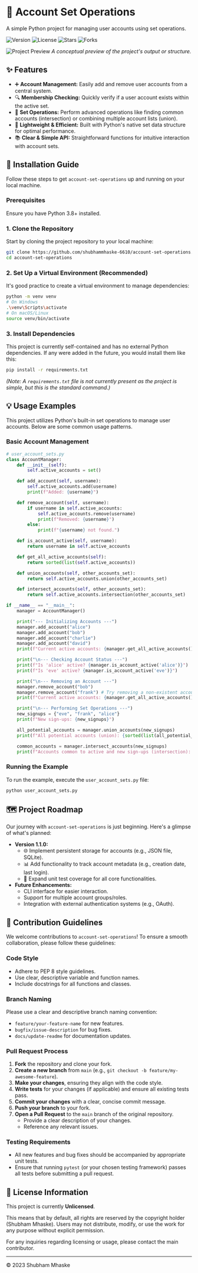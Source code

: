 # 🔐 Account Set Operations

A simple Python project for managing user accounts using set operations.

![Version](https://img.shields.io/badge/version-1.0.0-blue) ![License](https://img.shields.io/badge/license-None-lightgrey) ![Stars](https://img.shields.io/github/stars/shubhammhaske-6610/account-set-operations?style=social) ![Forks](https://img.shields.io/github/forks/shubhammhaske-6610/account-set-operations?style=social)

![Project Preview](/preview_example.png)
_A conceptual preview of the project's output or structure._


## ✨ Features

*   ➕ **Account Management:** Easily add and remove user accounts from a central system.
*   🔍 **Membership Checking:** Quickly verify if a user account exists within the active set.
*   🤝 **Set Operations:** Perform advanced operations like finding common accounts (intersection) or combining multiple account lists (union).
*   🚀 **Lightweight & Efficient:** Built with Python's native set data structure for optimal performance.
*   📚 **Clear & Simple API:** Straightforward functions for intuitive interaction with account sets.


## 🚀 Installation Guide

Follow these steps to get `account-set-operations` up and running on your local machine.

### Prerequisites

Ensure you have Python 3.8+ installed.

### 1. Clone the Repository

Start by cloning the project repository to your local machine:

```bash
git clone https://github.com/shubhammhaske-6610/account-set-operations.git
cd account-set-operations
```

### 2. Set Up a Virtual Environment (Recommended)

It's good practice to create a virtual environment to manage dependencies:

```bash
python -m venv venv
# On Windows
.\venv\Scripts\activate
# On macOS/Linux
source venv/bin/activate
```

### 3. Install Dependencies

This project is currently self-contained and has no external Python dependencies. If any were added in the future, you would install them like this:

```bash
pip install -r requirements.txt
```
*(Note: A `requirements.txt` file is not currently present as the project is simple, but this is the standard command.)*


## 💡 Usage Examples

This project utilizes Python's built-in set operations to manage user accounts. Below are some common usage patterns.

### Basic Account Management

```python
# user_account_sets.py
class AccountManager:
    def __init__(self):
        self.active_accounts = set()

    def add_account(self, username):
        self.active_accounts.add(username)
        print(f"Added: {username}")

    def remove_account(self, username):
        if username in self.active_accounts:
            self.active_accounts.remove(username)
            print(f"Removed: {username}")
        else:
            print(f"{username} not found.")

    def is_account_active(self, username):
        return username in self.active_accounts

    def get_all_active_accounts(self):
        return sorted(list(self.active_accounts))

    def union_accounts(self, other_accounts_set):
        return self.active_accounts.union(other_accounts_set)

    def intersect_accounts(self, other_accounts_set):
        return self.active_accounts.intersection(other_accounts_set)

if __name__ == "__main__":
    manager = AccountManager()

    print("--- Initializing Accounts ---")
    manager.add_account("alice")
    manager.add_account("bob")
    manager.add_account("charlie")
    manager.add_account("david")
    print(f"Current active accounts: {manager.get_all_active_accounts()}")

    print("\n--- Checking Account Status ---")
    print(f"Is 'alice' active? {manager.is_account_active('alice')}")
    print(f"Is 'eve' active? {manager.is_account_active('eve')}")

    print("\n--- Removing an Account ---")
    manager.remove_account("bob")
    manager.remove_account("frank") # Try removing a non-existent account
    print(f"Current active accounts: {manager.get_all_active_accounts()}")

    print("\n--- Performing Set Operations ---")
    new_signups = {"eve", "frank", "alice"}
    print(f"New sign-ups: {new_signups}")

    all_potential_accounts = manager.union_accounts(new_signups)
    print(f"All potential accounts (union): {sorted(list(all_potential_accounts))}")

    common_accounts = manager.intersect_accounts(new_signups)
    print(f"Accounts common to active and new sign-ups (intersection): {sorted(list(common_accounts))}")
```

### Running the Example

To run the example, execute the `user_account_sets.py` file:

```bash
python user_account_sets.py
```


## 🗺️ Project Roadmap

Our journey with `account-set-operations` is just beginning. Here's a glimpse of what's planned:

*   **Version 1.1.0:**
    *   🌐 Implement persistent storage for accounts (e.g., JSON file, SQLite).
    *   📊 Add functionality to track account metadata (e.g., creation date, last login).
    *   🧪 Expand unit test coverage for all core functionalities.
*   **Future Enhancements:**
    *   CLI interface for easier interaction.
    *   Support for multiple account groups/roles.
    *   Integration with external authentication systems (e.g., OAuth).


## 🤝 Contribution Guidelines

We welcome contributions to `account-set-operations`! To ensure a smooth collaboration, please follow these guidelines:

### Code Style

*   Adhere to PEP 8 style guidelines.
*   Use clear, descriptive variable and function names.
*   Include docstrings for all functions and classes.

### Branch Naming

Please use a clear and descriptive branch naming convention:
*   `feature/your-feature-name` for new features.
*   `bugfix/issue-description` for bug fixes.
*   `docs/update-readme` for documentation updates.

### Pull Request Process

1.  **Fork** the repository and clone your fork.
2.  **Create a new branch** from `main` (e.g., `git checkout -b feature/my-awesome-feature`).
3.  **Make your changes**, ensuring they align with the code style.
4.  **Write tests** for your changes (if applicable) and ensure all existing tests pass.
5.  **Commit your changes** with a clear, concise commit message.
6.  **Push your branch** to your fork.
7.  **Open a Pull Request** to the `main` branch of the original repository.
    *   Provide a clear description of your changes.
    *   Reference any relevant issues.

### Testing Requirements

*   All new features and bug fixes should be accompanied by appropriate unit tests.
*   Ensure that running `pytest` (or your chosen testing framework) passes all tests before submitting a pull request.


## 📝 License Information

This project is currently **Unlicensed**.

This means that by default, all rights are reserved by the copyright holder (Shubham Mhaske). Users may not distribute, modify, or use the work for any purpose without explicit permission.

For any inquiries regarding licensing or usage, please contact the main contributor.

---
© 2023 Shubham Mhaske